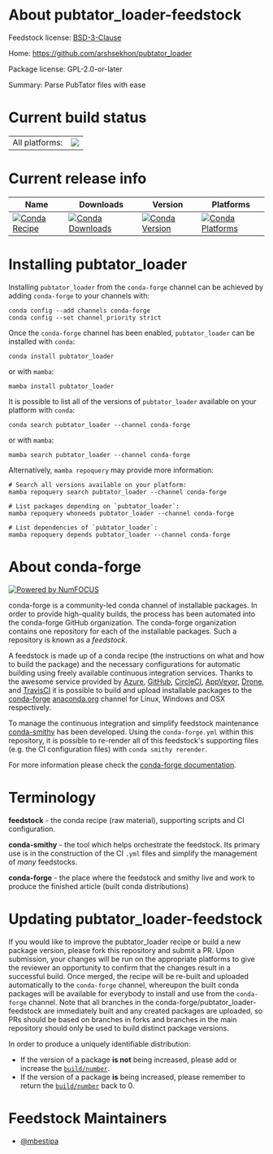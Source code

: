 About pubtator_loader-feedstock
===============================

Feedstock license: [BSD-3-Clause](https://github.com/conda-forge/pubtator_loader-feedstock/blob/main/LICENSE.txt)

Home: https://github.com/arshsekhon/pubtator_loader

Package license: GPL-2.0-or-later

Summary: Parse PubTator files with ease

Current build status
====================


<table><tr><td>All platforms:</td>
    <td>
      <a href="https://dev.azure.com/conda-forge/feedstock-builds/_build/latest?definitionId=23352&branchName=main">
        <img src="https://dev.azure.com/conda-forge/feedstock-builds/_apis/build/status/pubtator_loader-feedstock?branchName=main">
      </a>
    </td>
  </tr>
</table>

Current release info
====================

| Name | Downloads | Version | Platforms |
| --- | --- | --- | --- |
| [![Conda Recipe](https://img.shields.io/badge/recipe-pubtator_loader-green.svg)](https://anaconda.org/conda-forge/pubtator_loader) | [![Conda Downloads](https://img.shields.io/conda/dn/conda-forge/pubtator_loader.svg)](https://anaconda.org/conda-forge/pubtator_loader) | [![Conda Version](https://img.shields.io/conda/vn/conda-forge/pubtator_loader.svg)](https://anaconda.org/conda-forge/pubtator_loader) | [![Conda Platforms](https://img.shields.io/conda/pn/conda-forge/pubtator_loader.svg)](https://anaconda.org/conda-forge/pubtator_loader) |

Installing pubtator_loader
==========================

Installing `pubtator_loader` from the `conda-forge` channel can be achieved by adding `conda-forge` to your channels with:

```
conda config --add channels conda-forge
conda config --set channel_priority strict
```

Once the `conda-forge` channel has been enabled, `pubtator_loader` can be installed with `conda`:

```
conda install pubtator_loader
```

or with `mamba`:

```
mamba install pubtator_loader
```

It is possible to list all of the versions of `pubtator_loader` available on your platform with `conda`:

```
conda search pubtator_loader --channel conda-forge
```

or with `mamba`:

```
mamba search pubtator_loader --channel conda-forge
```

Alternatively, `mamba repoquery` may provide more information:

```
# Search all versions available on your platform:
mamba repoquery search pubtator_loader --channel conda-forge

# List packages depending on `pubtator_loader`:
mamba repoquery whoneeds pubtator_loader --channel conda-forge

# List dependencies of `pubtator_loader`:
mamba repoquery depends pubtator_loader --channel conda-forge
```


About conda-forge
=================

[![Powered by
NumFOCUS](https://img.shields.io/badge/powered%20by-NumFOCUS-orange.svg?style=flat&colorA=E1523D&colorB=007D8A)](https://numfocus.org)

conda-forge is a community-led conda channel of installable packages.
In order to provide high-quality builds, the process has been automated into the
conda-forge GitHub organization. The conda-forge organization contains one repository
for each of the installable packages. Such a repository is known as a *feedstock*.

A feedstock is made up of a conda recipe (the instructions on what and how to build
the package) and the necessary configurations for automatic building using freely
available continuous integration services. Thanks to the awesome service provided by
[Azure](https://azure.microsoft.com/en-us/services/devops/), [GitHub](https://github.com/),
[CircleCI](https://circleci.com/), [AppVeyor](https://www.appveyor.com/),
[Drone](https://cloud.drone.io/welcome), and [TravisCI](https://travis-ci.com/)
it is possible to build and upload installable packages to the
[conda-forge](https://anaconda.org/conda-forge) [anaconda.org](https://anaconda.org/)
channel for Linux, Windows and OSX respectively.

To manage the continuous integration and simplify feedstock maintenance
[conda-smithy](https://github.com/conda-forge/conda-smithy) has been developed.
Using the ``conda-forge.yml`` within this repository, it is possible to re-render all of
this feedstock's supporting files (e.g. the CI configuration files) with ``conda smithy rerender``.

For more information please check the [conda-forge documentation](https://conda-forge.org/docs/).

Terminology
===========

**feedstock** - the conda recipe (raw material), supporting scripts and CI configuration.

**conda-smithy** - the tool which helps orchestrate the feedstock.
                   Its primary use is in the construction of the CI ``.yml`` files
                   and simplify the management of *many* feedstocks.

**conda-forge** - the place where the feedstock and smithy live and work to
                  produce the finished article (built conda distributions)


Updating pubtator_loader-feedstock
==================================

If you would like to improve the pubtator_loader recipe or build a new
package version, please fork this repository and submit a PR. Upon submission,
your changes will be run on the appropriate platforms to give the reviewer an
opportunity to confirm that the changes result in a successful build. Once
merged, the recipe will be re-built and uploaded automatically to the
`conda-forge` channel, whereupon the built conda packages will be available for
everybody to install and use from the `conda-forge` channel.
Note that all branches in the conda-forge/pubtator_loader-feedstock are
immediately built and any created packages are uploaded, so PRs should be based
on branches in forks and branches in the main repository should only be used to
build distinct package versions.

In order to produce a uniquely identifiable distribution:
 * If the version of a package **is not** being increased, please add or increase
   the [``build/number``](https://docs.conda.io/projects/conda-build/en/latest/resources/define-metadata.html#build-number-and-string).
 * If the version of a package **is** being increased, please remember to return
   the [``build/number``](https://docs.conda.io/projects/conda-build/en/latest/resources/define-metadata.html#build-number-and-string)
   back to 0.

Feedstock Maintainers
=====================

* [@mbestipa](https://github.com/mbestipa/)

